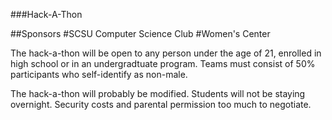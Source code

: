 ###Hack-A-Thon


##Sponsors
#SCSU Computer Science Club
#Women's Center

The hack-a-thon will be open to any person under the age of 21, enrolled in high school or in an undergradtuate program. Teams must consist of 50% participants who self-identify as non-male.

The hack-a-thon will probably be modified. Students will not be staying overnight. Security costs and parental permission too much to negotiate.
